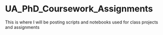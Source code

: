# UA_PhD_Coursework_Assignments
This is where I will be posting scripts and notebooks used for class projects and assignments
